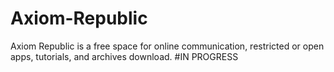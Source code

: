 # Axiom-Republic
Axiom Republic is a free space for online communication, restricted or open apps, tutorials, and archives download.
#IN PROGRESS
